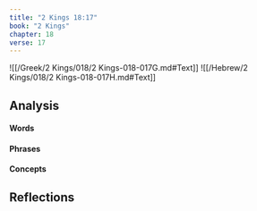 ```yaml
---
title: "2 Kings 18:17"
book: "2 Kings"
chapter: 18
verse: 17
---
```

![[/Greek/2 Kings/018/2 Kings-018-017G.md#Text]]
![[/Hebrew/2 Kings/018/2 Kings-018-017H.md#Text]]

## Analysis

#### Words

#### Phrases

#### Concepts

## Reflections
